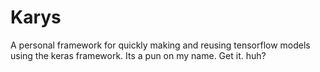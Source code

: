 # Karys
A personal framework for quickly making and reusing tensorflow models using the keras framework. Its a pun on my name. Get it. huh?
